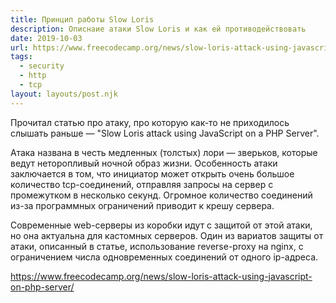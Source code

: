 ```yaml
---
title: Принцип работы Slow Loris
description: Описнаие атаки Slow Loris и как ей противодействовать
date: 2019-10-03
url: https://www.freecodecamp.org/news/slow-loris-attack-using-javascript-on-php-server/
tags:
  - security
  - http
  - tcp
layout: layouts/post.njk
---
```

Прочитал статью про атаку, про которую как-то не приходилось слышать раньше — "Slow Loris attack using JavaScript on a PHP Server".

Атака названа в честь медленных (толстых) лори — зверьков, которые ведут неторопливый ночной образ жизни. Особенность атаки заключается в том, что инициатор может открыть очень большое количество tcp-соединений, отправляя запросы на сервер с промежутком в несколько секунд. Огромное количество соединений из-за программных ограничений приводит к крешу сервера.

Современные web-серверы из коробки идут с защитой от этой атаки, но она актуальна для кастомных серверов. Один из вариатов защиты от атаки, описанный в статье, использование reverse-proxy на nginx, с ограничением числа одновременных соединений от одного ip-адреса.

https://www.freecodecamp.org/news/slow-loris-attack-using-javascript-on-php-server/
